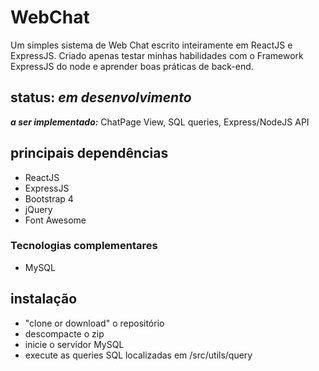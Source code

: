# WebChat 
Um simples sistema de Web Chat escrito inteiramente em ReactJS e ExpressJS. Criado apenas testar minhas habilidades com o Framework ExpressJS do node e aprender boas práticas de back-end. 

## status: ***em desenvolvimento*** 
***a ser implementado:*** ChatPage View, SQL queries, Express/NodeJS API 

## principais dependências 
- ReactJS 
- ExpressJS 
- Bootstrap 4 
- jQuery 
- Font Awesome 

### Tecnologias complementares 
* MySQL 

## instalação 
* "clone or download" o repositório 
* descompacte o zip 
* inicie o servidor MySQL
* execute as queries SQL localizadas em /src/utils/query 
